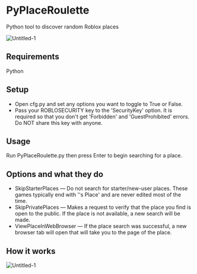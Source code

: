 # PyPlaceRoulette
Python tool to discover random Roblox places

![Untitled-1](https://github.com/splatert/PyPlaceRoulette/assets/82643571/79493831-ac76-4386-9314-46ea6c19700c)




## Requirements
Python


## Setup
- Open cfg.py and set any options you want to toggle to True or False.
- Pass your ROBLOSECURITY key to the 'SecurityKey' option. It is required so that you don't get 'Forbidden' and 'GuestProhibited' errors. Do NOT share this key with anyone.

## Usage
Run PyPlaceRoulette.py then press Enter to begin searching for a place.


## Options and what they do
- SkipStarterPlaces — Do not search for starter/new-user places. These games typically end with '<username>'s Place' and are never edited most of the time.
- SkipPrivatePlaces — Makes a request to verify that the place you find is open to the public. If the place is not available, a new search will be made.
- ViewPlaceInWebBrowser — If the place search was successful, a new browser tab will open that will take you to the page of the place.

## How it works
![Untitled-1](https://github.com/splatert/PyPlaceRoulette/assets/82643571/c1c127fc-68cf-4fe4-92b2-a024ce75cad3)
